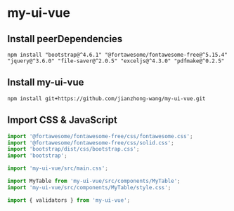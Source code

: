 # my-ui-vue

## Install peerDependencies
```
npm install "bootstrap@^4.6.1" "@fortawesome/fontawesome-free@^5.15.4" "jquery@^3.6.0" "file-saver@^2.0.5" "exceljs@^4.3.0" "pdfmake@^0.2.5"
```

## Install my-ui-vue
```
npm install git+https://github.com/jianzhong-wang/my-ui-vue.git
```

## Import CSS & JavaScript
```js
import '@fortawesome/fontawesome-free/css/fontawesome.css';
import '@fortawesome/fontawesome-free/css/solid.css';
import 'bootstrap/dist/css/bootstrap.css';
import 'bootstrap';

import 'my-ui-vue/src/main.css';

import MyTable from 'my-ui-vue/src/components/MyTable';
import 'my-ui-vue/src/components/MyTable/style.css';

import { validators } from 'my-ui-vue';
```
